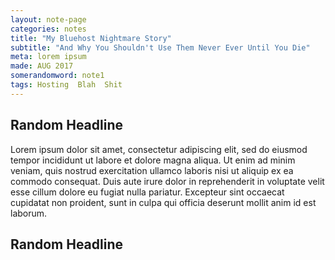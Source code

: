 ```yaml
---
layout: note-page
categories: notes
title: "My Bluehost Nightmare Story"
subtitle: "And Why You Shouldn't Use Them Never Ever Until You Die"
meta: lorem ipsum
made: AUG 2017
somerandomword: note1
tags: Hosting  Blah  Shit
---
```


## Random Headline

Lorem ipsum dolor sit amet, consectetur adipiscing elit, sed do eiusmod tempor incididunt ut labore et dolore magna aliqua. Ut enim ad minim veniam, quis nostrud exercitation ullamco laboris nisi ut aliquip ex ea commodo consequat. Duis aute irure dolor in reprehenderit in voluptate velit esse cillum dolore eu fugiat nulla pariatur. Excepteur sint occaecat cupidatat non proident, sunt in culpa qui officia deserunt mollit anim id est laborum.

## Random Headline
